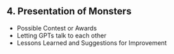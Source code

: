 ## 4. Presentation of Monsters

- Possible Contest or Awards
- Letting GPTs talk to each other
- Lessons Learned and Suggestions for Improvement
